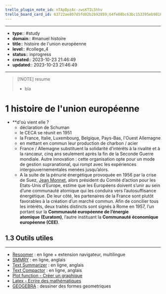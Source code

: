 ```yaml
---
trello_plugin_note_id: nTApDpzAc-zwsKTIL5hhv
trello_board_card_id: 63722ae807d5fd02b2b92859;64fe08bc63bc153395eb9818
---
```




---
- **type**:: #study
- **domain**:: #manuel histoire
- **title**:: histoire de l'union européenne
- **level**:: #college_4
- **status**:: inprogress
- **created**:: 2023-10-23 21:46:49
- **updated**:: 2023-10-23 21:46:49
---



> [!NOTE] resume
> - bla


# 1	histoire de l'union européenne

- **d'où vient elle ?
	- déclaration de Schuman 
	- le CECA se réunit en 1951 
	- la France, Italie, Luxembourg, Belgique, Pays-Bas, l'Ouest Allemagne
	- en mettant en commun leur production de charbon / acier
	- France / Allemagne substituent la solidarité d’intérêts à la rivalité et à la rancœur, cinq ans seulement après la fin de la Seconde Guerre mondiale. Autre innovation : cette organisation opte pour un mode de gestion supranational, qui rompt avec les expériences intergouvernementales menées jusqu’alors.
	- A la suite de la pénurie énergétique provoquée en 1956 par la crise de Suez, [Jean Monnet](https://www.touteleurope.eu/fonctionnement-de-l-ue/biographie-jean-monnet-1888-1979/), alors président du Comité d’action pour les Etats-Unis d’Europe,  estime que les Européens doivent s’unir au sein d’une communauté atomique qui les conduira vers l’autosuffisance énergétique. De leur côté, les partenaires de la France sont plutôt favorables à la création d’un marché commun. Afin de concilier tous les intérêts, deux traités distincts sont signés à Rome en 1957, l’un portant sur la **Communauté européenne de l’énergie atomique** **(Euratom)**, l’autre instituant la **Communauté économique européenne (CEE)**.




## 1.3	Outils utiles
---

-   [Resoomer](https://resoomer.com/fr) : en ligne + extension navigateur, multilingue
-   [SMMRY](https://smmry.com/) : en ligne, anglais
-   [Text Summarizer](http://textsummarization.net/text-summarizer) : en ligne, anglais
-   [Text Compactor](https://www.textcompactor.com/) : en ligne, anglais
- [Plot function - Créer un graphique](https://github.com/leonhma/obsidian-functionplot)
- [Latex - Ecrire des mathématiques](https://fr.wikibooks.org/wiki/LaTeX/%C3%89crire_des_math%C3%A9matiques)
- [GEOGEBRA](https://www.geogebra.org/geometry?lang=fr) : dessiner des formes geometriques 